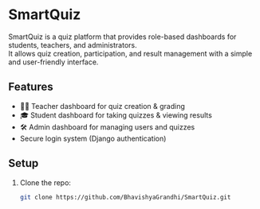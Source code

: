 # SmartQuiz

SmartQuiz is a quiz platform that provides role-based dashboards for students, teachers, and administrators.  
It allows quiz creation, participation, and result management with a simple and user-friendly interface.

## Features
- 👩‍🏫 Teacher dashboard for quiz creation & grading  
- 🎓 Student dashboard for taking quizzes & viewing results  
- 🛠 Admin dashboard for managing users and quizzes  
- Secure login system (Django authentication)  

## Setup
1. Clone the repo:
   ```bash
   git clone https://github.com/BhavishyaGrandhi/SmartQuiz.git
